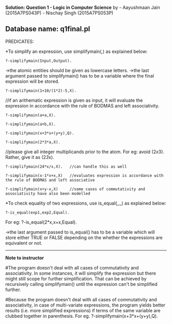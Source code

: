 **Solution: Question 1 - Logic in Computer Science**
by - Aayushmaan Jain (2015A7PS043P)
     - Nischay Singh (2015A7PS053P)

Database name: q1final.pl
--------------------------------------------------------------------------------------------------------------

PREDICATES:

*To simplify an expression, use simplifymain(_,_) as explained below:

	?-simplifymain(Input,Output).

->the atomic entities should be given as lowercase letters.
->the last argument passed to simplifymain() has to be a variable where the final expression will be stored.

	?-simplifymain(1+10/(1*2)-5,X).	
//if an arithematic expression is given as input, it will evaluate the expression in accordance with the rule of BODMAS and left associativity.

	?-simplifymain(a+a,X).

	?-simplifymain(a+b,X).

	?-simplifymain(x+3*x+(y+y),Q).

	?-simplifymain(2*3*a,X).	
//please give all integer multiplicands prior to the atom. For eg: avoid (2*x*3). Rather, give it as (2*3*x).

	?-simplifymain(24*x/x,X).	//can handle this as well

	?-simplifymain(x-1*x+x,X)	//evaluates expression is accordance with the rule of BODMAS and left associative

	?-simplifymain(x+y-x,X)		//some cases of commutativity and associativity have also been modelled



*To check equality of two expressions, use is_equal(_,_,_) as explained below:

	?-is_equal(exp1,exp2,Equal).

For eg:
	?-is_equal(2*x,x+x,Equal).

->the last argument passed to is_equal() has to be a variable which will store either TRUE or FALSE depending on the whether the expressions are equivalent or not.

------------------------------------------------------------------------------------------------------------------
**Note to instructor**

#The program doesn't deal with all cases of commutativity and associativity. In some instances, it will simplify the expression but there might still scope for further simplification. That can be achieved by recursively calling simplifymain() until the expression can't be simplified further. 

#Because the program doesn't deal with all cases of commutativity and associativity, in case of multi-variate expressions, the program yields better results (i.e. more simplified expressions) if terms of the same variable are clubbed together in parenthesis.
For eg.
	?-simplifymain(x+3*x+(y+y),Q).

